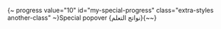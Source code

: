 {~ progress value="10" id="my-special-progress" class="extra-styles another-class" ~}Special popover {نواتج التعلم}{~~}